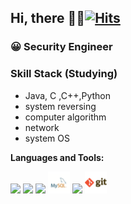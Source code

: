 ## Hi, there 🖐🏻[![Hits](https://hits.seeyoufarm.com/api/count/incr/badge.svg?url=https%3A%2F%2Fgithub.com%2Ftodayislegday&count_bg=%23171111&title_bg=%2303FF62&icon=&icon_color=%23E7E7E7&title=hits&edge_flat=false)](https://hits.seeyoufarm.com)

### 😀 Security Engineer

### Skill Stack (Studying)

- Java, C ,C++,Python 
- system reversing
- computer algorithm
- network
- system OS

**Languages and Tools:**  

<code><img height="35" src="https://www.redhat.com/cms/managed-files/styles/xlarge/s3/tux-327x360.png?itok=puszajU_"></code>
<code><img height="35" src="https://upload.wikimedia.org/wikipedia/commons/thumb/d/d9/Node.js_logo.svg/1200px-Node.js_logo.svg.png"></code>
<code><img height="35" src="https://perfectacle.github.io/images/spring-boot-docker-image-optimization/thumb.png"></code>
<code><img height="35" src="https://raw.githubusercontent.com/github/explore/80688e429a7d4ef2fca1e82350fe8e3517d3494d/topics/mysql/mysql.png"></code>
<code><img height="35" src="https://media.vlpt.us/images/new_wisdom/post/e0d04a08-e25f-412a-8635-553aaae94082/django.jpeg"></code>
<code><img height="35" src="https://raw.githubusercontent.com/github/explore/80688e429a7d4ef2fca1e82350fe8e3517d3494d/topics/git/git.png"></code>
